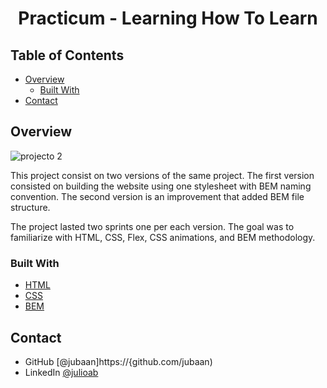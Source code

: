 <h1 align="center">Practicum - Learning How To Learn</h1>

## Table of Contents

- [Overview](#overview)
  - [Built With](#built-with)
- [Contact](#contact)

## Overview

![projecto 2](https://user-images.githubusercontent.com/25774518/209867607-b6e70dea-9af2-4123-8c9d-d7ceae701cf1.jpg)

This project consist on two versions of the same project. The first version consisted on building the website using one stylesheet with BEM naming convention. The second version is an improvement that added BEM file structure.

The project lasted two sprints one per each version. The goal was to familiarize with HTML, CSS, Flex, CSS animations, and BEM methodology.

### Built With

- [HTML](https://developer.mozilla.org/en-US/docs/Web/HTML)
- [CSS](https://developer.mozilla.org/en-US/docs/Web/CSS)
- [BEM](https://en.bem.info/methodology/)

## Contact

- GitHub [@jubaan]https://{github.com/jubaan)
- LinkedIn [@julioab](https://www.linkedin.com/in/julioab)
